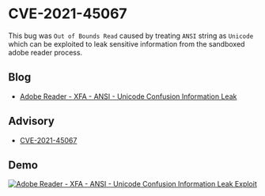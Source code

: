 # CVE-2021-45067

This bug was `Out of Bounds Read` caused by treating `ANSI` string as `Unicode` which can be exploited to leak sensitive information from the sandboxed adobe reader process.

## Blog

- [Adobe Reader - XFA - ANSI - Unicode Confusion Information Leak](https://www.hacksys.io/blogs/adobe-reader-xfa-ansi-unicode-confusion-information-leak)

## Advisory

-   [CVE-2021-45067](https://hacksys.io/advisories/HI-2021-002)

## Demo

[![Adobe Reader - XFA - ANSI - Unicode Confusion Information Leak Exploit](https://img.youtube.com/vi/2QNmhwN_I4w/0.jpg)](https://www.youtube.com/watch?v=2QNmhwN_I4w)
